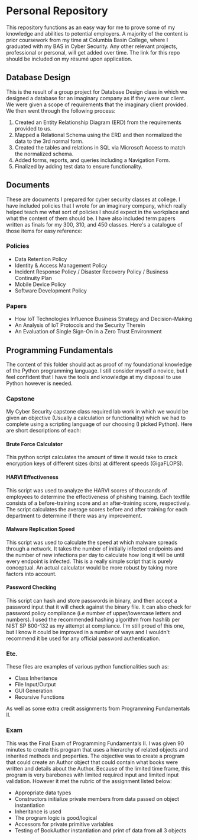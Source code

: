 # Personal Repository
This repository functions as an easy way for me to prove some of my knowledge and abilities to potential employers. A majority of the content is prior coursework from my time at Columbia Basin College, where I graduated with my BAS in Cyber Security. Any other relevant projects, professional or personal, will get added over time. The link for this repo should be included on my résumé upon application.

## Database Design
This is the result of a group project for Database Design class in which we designed a database for an imaginary company as if they were our client. We were given a scope of requirements that the imaginary client provided. We then went through the following process:
1. Created an Entity Relationship Diagram (ERD) from the requirements provided to us.
2. Mapped a Relational Schema using the ERD and then normalized the data to the 3rd normal form.
3. Created the tables and relations in SQL via Microsoft Access to match the normalized schema.
4. Added forms, reports, and queries including a Navigation Form.
5. Finalized by adding test data to ensure functionality.

## Documents
These are documents I prepared for cyber security classes at college. I have included policies that I wrote for an imaginary company, which really helped teach me what sort of policies I should expect in the workplace and what the content of them should be. I have also included term papers written as finals for my 300, 310, and 450 classes. Here's a catalogue of those items for easy reference:

### Policies
- Data Retention Policy
- Identity & Access Management Policy
- Incident Response Policy / Disaster Recovery Policy / Business Continuity Plan
- Mobile Device Policy
- Software Development Policy

### Papers
- How IoT Technologies Influence Business Strategy and Decision-Making
- An Analysis of IoT Protocols and the Security Therein
- An Evaluation of Single Sign-On in a Zero Trust Environment

## Programming Fundamentals
The content of this folder should act as proof of my foundational knowledge of the Python programming language. I still consider myself a novice, but I feel confident that I have the tools and knowledge at my disposal to use Python however is needed.

### Capstone
My Cyber Security capstone class required lab work in which we would be given an objective (Usually a calculation or functionality) which we had to complete using a scripting language of our choosing (I picked Python). Here are short descriptions of each:

#### Brute Force Calculator
This python script calculates the amount of time it would take to crack encryption keys of different sizes (bits) at different speeds (GigaFLOPS).

#### HARVI Effectiveness
This script was used to analyze the HARVI scores of thousands of employees to determine the effectiveness of phishing training. Each textfile consists of a before-training score and an after-training score, respectively. The script calculates the average scores before and after training for each department to determine if there was any improvement.

#### Malware Replication Speed
This script was used to calculate the speed at which malware spreads through a network. It takes the number of initially infected endpoints and the number of new infections per day to calculate how long it will be until every endpoint is infected. This is a really simple script that is purely conceptual. An actual calculator would be more robust by taking more factors into account.

#### Password Checking
This script can hash and store passwords in binary, and then accept a password input that it will check against the binary file. It can also check for password policy compliance (i.e number of upper/lowercase letters and numbers). I used the recommended hashing algorithm from hashlib per NIST SP 800-132 as my attempt at compliance. I'm still proud of this one, but I know it could be improved in a number of ways and I wouldn't recommend it be used for any official password authentication.

### Etc.
These files are examples of various python functionalities such as:

- Class Inheritence
- File Input/Output
- GUI Generation
- Recursive Functions

As well as some extra credit assignments from Programming Fundamentals II.

### Exam
This was the Final Exam of Programming Fundamentals II. I was given 90 minutes to create this program that uses a hierarchy of related objects and inherited methods and properties. The objective was to create a program that could create an Author object that could contain what books were written and details about the Author. Because of the limited time frame, this program is very barebones with limited required input and limited input validation. However it met the rubric of the assignment listed below:

- Appropriate data types
- Constructors initialize private members from data passed on object instantiation
- Inheritance is used
- The program logic is good/logical
- Accessors for private primitive variables
- Testing of BookAuthor instantiation and print of data from all 3 objects

